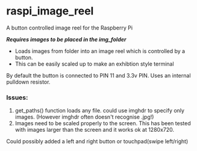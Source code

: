# raspi_image_reel
A button controlled image reel for the Raspberry Pi

**_Requires images to be placed in the img_folder_** 

- Loads images from folder into an image reel which is controlled by a button.
- This can be easily scaled up to make an exhibtion style terminal

By default the button is connected to PIN 11 and 3.3v PIN.
Uses an internal pulldown resistor.


### Issues:
1. get_paths() function loads any file. could use imghdr to specify only images. (However imghdr often doesn't recognise .jpg!)
2. Images need to be scaled properly to the screen. This has been tested with images larger than the screen and it works ok at 1280x720.

Could possibly added a left and right button or touchpad(swipe left/right)




